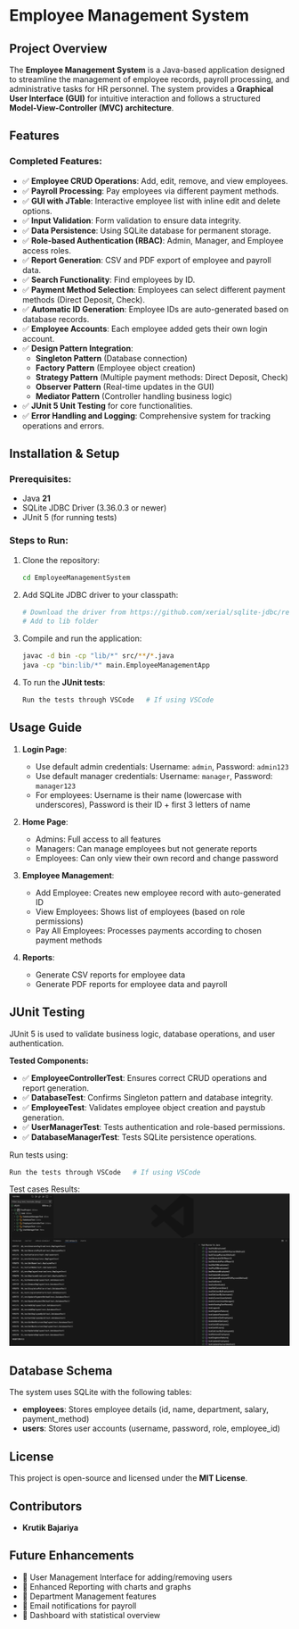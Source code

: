 # Employee Management System

## **Project Overview**
The **Employee Management System** is a Java-based application designed to streamline the management of employee records, payroll processing, and administrative tasks for HR personnel. The system provides a **Graphical User Interface (GUI)** for intuitive interaction and follows a structured **Model-View-Controller (MVC) architecture**.

## **Features**
### **Completed Features:**
- ✅ **Employee CRUD Operations**: Add, edit, remove, and view employees.
- ✅ **Payroll Processing**: Pay employees via different payment methods.
- ✅ **GUI with JTable**: Interactive employee list with inline edit and delete options.
- ✅ **Input Validation**: Form validation to ensure data integrity.
- ✅ **Data Persistence**: Using SQLite database for permanent storage.
- ✅ **Role-based Authentication (RBAC)**: Admin, Manager, and Employee access roles.
- ✅ **Report Generation**: CSV and PDF export of employee and payroll data.
- ✅ **Search Functionality**: Find employees by ID.
- ✅ **Payment Method Selection**: Employees can select different payment methods (Direct Deposit, Check).
- ✅ **Automatic ID Generation**: Employee IDs are auto-generated based on database records.
- ✅ **Employee Accounts**: Each employee added gets their own login account.
- ✅ **Design Pattern Integration**:
  - **Singleton Pattern** (Database connection)
  - **Factory Pattern** (Employee object creation)
  - **Strategy Pattern** (Multiple payment methods: Direct Deposit, Check)
  - **Observer Pattern** (Real-time updates in the GUI)
  - **Mediator Pattern** (Controller handling business logic)
- ✅ **JUnit 5 Unit Testing** for core functionalities.
- ✅ **Error Handling and Logging**: Comprehensive system for tracking operations and errors.

## **Installation & Setup**
### **Prerequisites:**
- Java **21**
- SQLite JDBC Driver (3.36.0.3 or newer)
- JUnit 5 (for running tests)

### **Steps to Run:**
1. Clone the repository:
   ```sh
   cd EmployeeManagementSystem
   ```
2. Add SQLite JDBC driver to your classpath:
   ```sh
   # Download the driver from https://github.com/xerial/sqlite-jdbc/releases
   # Add to lib folder
   ```
3. Compile and run the application:
   ```sh
   javac -d bin -cp "lib/*" src/**/*.java
   java -cp "bin:lib/*" main.EmployeeManagementApp
   ```
4. To run the **JUnit tests**:
   ```sh
   Run the tests through VSCode   # If using VSCode
   ```

## **Usage Guide**
1. **Login Page**:
   - Use default admin credentials: Username: `admin`, Password: `admin123`
   - Use default manager credentials: Username: `manager`, Password: `manager123`
   - For employees: Username is their name (lowercase with underscores), Password is their ID + first 3 letters of name
   
2. **Home Page**:
   - Admins: Full access to all features
   - Managers: Can manage employees but not generate reports
   - Employees: Can only view their own record and change password

3. **Employee Management**:
   - Add Employee: Creates new employee record with auto-generated ID
   - View Employees: Shows list of employees (based on role permissions)
   - Pay All Employees: Processes payments according to chosen payment methods

4. **Reports**:
   - Generate CSV reports for employee data
   - Generate PDF reports for employee data and payroll

## **JUnit Testing**
JUnit 5 is used to validate business logic, database operations, and user authentication.

**Tested Components:**
- ✅ **EmployeeControllerTest**: Ensures correct CRUD operations and report generation.
- ✅ **DatabaseTest**: Confirms Singleton pattern and database integrity.
- ✅ **EmployeeTest**: Validates employee object creation and paystub generation.
- ✅ **UserManagerTest**: Tests authentication and role-based permissions.
- ✅ **DatabaseManagerTest**: Tests SQLite persistence operations.

Run tests using:
```sh
Run the tests through VSCode   # If using VSCode
```

Test cases Results:
![TestCasesResults](TestCases.png)

## **Database Schema**
The system uses SQLite with the following tables:
- **employees**: Stores employee details (id, name, department, salary, payment_method)
- **users**: Stores user accounts (username, password, role, employee_id)

## **License**
This project is open-source and licensed under the **MIT License**.

## **Contributors**
- **Krutik Bajariya**

## **Future Enhancements**
- 📌 User Management Interface for adding/removing users
- 📌 Enhanced Reporting with charts and graphs
- 📌 Department Management features
- 📌 Email notifications for payroll
- 📌 Dashboard with statistical overview
